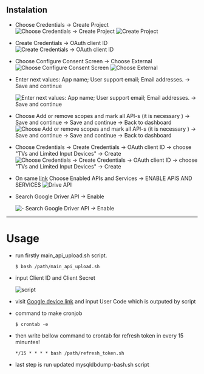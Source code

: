 ## Instalation

- Choose Credentials -> Create Project
![Choose Credentials -> Create Project](./README/1.png)
![Create Project](./README/2.png)




- Create Credentials -> OAuth client ID
![Create Credentials -> OAuth client ID](./README/3.png)




- Choose Configure Consent Screen -> Choose External
![Choose Configure Consent Screen](./README/4.png)
![Choose External](./README/5.png)




- Enter next values: App name; User support email; Email addresses. -> Save and continue

    ![Enter next values: App name; User support email; Email addresses. -> Save and continue](./README/6.png)



- Choose Add or remove scopes and mark all API-s (it is necessary ) -> Save and continue -> Save and continue -> Back to dashboard
![Choose Add or remove scopes and mark all API-s (it is necessary ) -> Save and continue -> Save and continue -> Back to dashboard](./README/7.png)


- Choose Credentials -> Create Credentials -> OAuth client ID -> choose "TVs and Limited Input Devices" -> Create
![Choose Credentials -> Create Credentials -> OAuth client ID -> choose "TVs and Limited Input Devices" -> Create](./README/8.png)

- On same [link](https://console.developers.google.com/) Choose Enabled APIs and Services -> ENABLE APIS AND SERVICES
![Drive API](./README/10.png)

- Search Google Driver API -> Enable

    ![- Search Google Driver API -> Enable](./README/11.png)

---
# Usage
- run firstly main_api_upload.sh script.
    ```
    $ bash /path/main_api_upload.sh
    ```
- input Client ID and Client Secret

    ![script](./README/12.png) 
- visit [Google device link](https://www.google.com/device) and input User Code which is outputed by script
- command to make cronjob
    ```
    $ crontab -e
    ``` 
- then write bellow command to crontab for refresh token in every 15 minuntes!
    ```
    */15 * * * * bash /path/refresh_token.sh
    ```
- last step is run updated mysqldbdump-bash.sh script